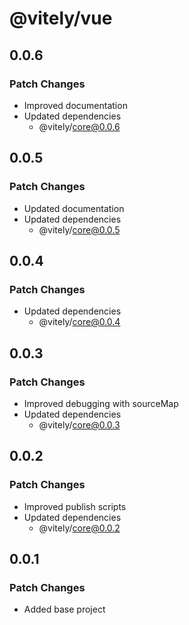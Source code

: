 # @vitely/vue

## 0.0.6

### Patch Changes

-   Improved documentation
-   Updated dependencies
    -   @vitely/core@0.0.6

## 0.0.5

### Patch Changes

-   Updated documentation
-   Updated dependencies
    -   @vitely/core@0.0.5

## 0.0.4

### Patch Changes

-   Updated dependencies
    -   @vitely/core@0.0.4

## 0.0.3

### Patch Changes

-   Improved debugging with sourceMap
-   Updated dependencies
    -   @vitely/core@0.0.3

## 0.0.2

### Patch Changes

-   Improved publish scripts
-   Updated dependencies
    -   @vitely/core@0.0.2

## 0.0.1

### Patch Changes

-   Added base project
